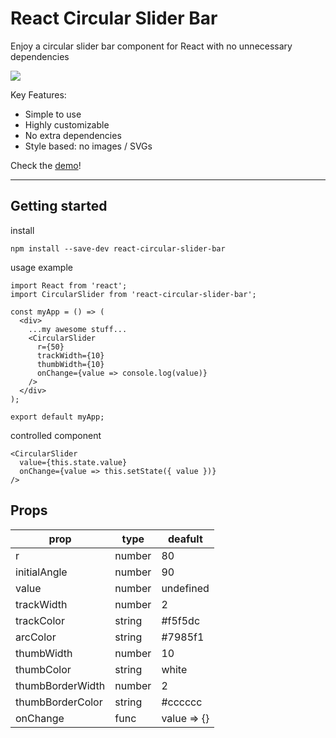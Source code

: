 # React Circular Slider Bar

Enjoy a circular slider bar component for React with no unnecessary dependencies

![](https://alexsyo.github.io/react-circular-slider-bar/assets/example.png)

Key Features:
- Simple to use
- Highly customizable
- No extra dependencies
- Style based: no images / SVGs

Check the [demo](https://alexsyo.github.io/react-circular-slider-bar/build)!

---

## Getting started

install
```
npm install --save-dev react-circular-slider-bar
```

usage example
```
import React from 'react';
import CircularSlider from 'react-circular-slider-bar';

const myApp = () => (
  <div>
    ...my awesome stuff...
    <CircularSlider
      r={50}
      trackWidth={10}
      thumbWidth={10}
      onChange={value => console.log(value)}
    />
  </div>
);

export default myApp;
```

controlled component

```
<CircularSlider
  value={this.state.value}
  onChange={value => this.setState({ value })}
/>
```

## Props

prop             | type   | deafult
-----------------|--------|--------
r                | number | 80
initialAngle     | number | 90
value            | number | undefined
trackWidth       | number | 2
trackColor       | string | #f5f5dc
arcColor         | string | #7985f1
thumbWidth       | number | 10
thumbColor       | string | white
thumbBorderWidth | number | 2
thumbBorderColor | string | #cccccc
onChange         | func   | value => {}
